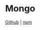 # Mongo

[Github](https://github.com/js-accounts/mongo) | [npm](https://www.npmjs.com/package/@accounts/mongo)
